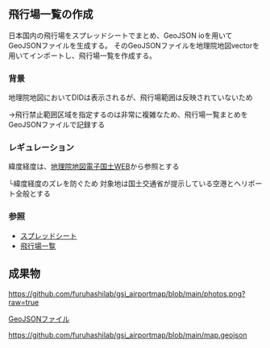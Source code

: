 ## 飛行場一覧の作成
日本国内の飛行場をスプレッドシートでまとめ、GeoJSON ioを用いてGeoJSONファイルを生成する。
そのGeoJSONファイルを地理院地図vectorを用いてインポートし、飛行場一覧を作成する。

### 背景
地理院地図においてDIDは表示されるが、飛行場範囲は反映されていないため

→飛行禁止範囲区域を指定するのは非常に複雑なため、飛行場一覧まとめをGeoJSONファイルで記録する

### レギュレーション
緯度経度は、[地理院地図電子国土WEB](https://maps.gsi.go.jp/#5/35.478565/133.923340/&base=std&ls=std&disp=1&vs=c1j0h0k0l0u0t0z0r0s0m0f1)から参照とする

└緯度経度のズレを防ぐため
対象地は国土交通省が提示している空港とヘリポート全般とする

### 参照
* [スプレッドシート](https://docs.google.com/spreadsheets/d/1_FmYhHCpE0Rr_SXBGBOUYrPH_LQg79eK37jVMataZUg/edit#gid=0)
* [飛行場一覧](https://www.mlit.go.jp/koku/15_bf_000310.html)

## 成果物

https://github.com/furuhashilab/gsi_airportmap/blob/main/photos.png?raw=true

[GeoJSONファイル](https://github.com/furuhashilab/gsi_airportmap/blob/main/datas)

https://github.com/furuhashilab/gsi_airportmap/blob/main/map.geojson
